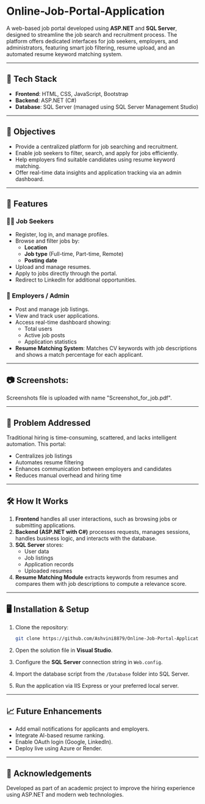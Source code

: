 # Online-Job-Portal-Application


A web-based job portal developed using **ASP.NET** and **SQL Server**, designed to streamline the job search and recruitment process. The platform offers dedicated interfaces for job seekers, employers, and administrators, featuring smart job filtering, resume upload, and an automated resume keyword matching system.

---


## 🔧 Tech Stack

- **Frontend**: HTML, CSS, JavaScript, Bootstrap
- **Backend**: ASP.NET (C#)
- **Database**: SQL Server (managed using SQL Server Management Studio)

---



## 🎯 Objectives

- Provide a centralized platform for job searching and recruitment.
- Enable job seekers to filter, search, and apply for jobs efficiently.
- Help employers find suitable candidates using resume keyword matching.
- Offer real-time data insights and application tracking via an admin dashboard.

---



## 🚀 Features

### 👨‍💼 Job Seekers
- Register, log in, and manage profiles.
- Browse and filter jobs by:
  - **Location**
  - **Job type** (Full-time, Part-time, Remote)
  - **Posting date**
- Upload and manage resumes.
- Apply to jobs directly through the portal.
- Redirect to LinkedIn for additional opportunities.

### 🏢 Employers / Admin
- Post and manage job listings.
- View and track user applications.
- Access real-time dashboard showing:
  - Total users
  - Active job posts
  - Application statistics
- **Resume Matching System**: Matches CV keywords with job descriptions and shows a match percentage for each applicant.

---




## 📷 Screenshots:
Screenshots file is uploaded with name "Screenshot_for_job.pdf".

---



## 📌 Problem Addressed

Traditional hiring is time-consuming, scattered, and lacks intelligent automation. This portal:
- Centralizes job listings
- Automates resume filtering
- Enhances communication between employers and candidates
- Reduces manual overhead and hiring time

---



## 🛠️ How It Works

1. **Frontend** handles all user interactions, such as browsing jobs or submitting applications.
2. **Backend (ASP.NET with C#)** processes requests, manages sessions, handles business logic, and interacts with the database.
3. **SQL Server** stores:
   - User data
   - Job listings
   - Application records
   - Uploaded resumes
4. **Resume Matching Module** extracts keywords from resumes and compares them with job descriptions to compute a relevance score.

---



## 🖥️ Installation & Setup

1. Clone the repository:

   ```bash
   git clone https://github.com/Ashvini8879/Online-Job-Portal-Application.git
   ```

2. Open the solution file in **Visual Studio**.

3. Configure the **SQL Server** connection string in `Web.config`.

4. Import the database script from the `/Database` folder into SQL Server.

5. Run the application via IIS Express or your preferred local server.

---




## 📈 Future Enhancements

* Add email notifications for applicants and employers.
* Integrate AI-based resume ranking.
* Enable OAuth login (Google, LinkedIn).
* Deploy live using Azure or Render.

---



## 🙌 Acknowledgements

Developed as part of an academic project to improve the hiring experience using ASP.NET and modern web technologies.


